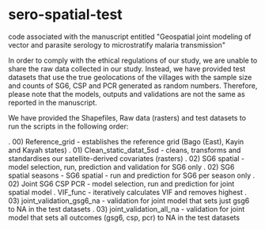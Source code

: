 # sero-spatial-test
code associated with the manuscript entitled "Geospatial joint modeling of vector and parasite serology to microstratify malaria transmission"

In order to comply with the ethical regulations of our study, we are unable to share the raw data collected in our study.
Instead, we have provided test datasets that use the true geolocations of the villages with the sample size and counts of SG6, CSP and PCR generated as random numbers.
Therefore, please note that the models, outputs and validations are not the same as reported in the manuscript.

We have provided the Shapefiles, Raw data (rasters) and test datasets to run the scripts in the following order:

. 00) Reference_grid - establishes the reference grid (Bago (East), Kayin and Kayah states)
. 01) Clean_static_datat_5sd - cleans, transforms and standardises our satellite-derived covariates (rasters)
. 02) SG6 spatial - model selection, run, prediction and validation for SG6 only
. 02) SG6 spatial seasons - SG6 spatial - run and prediction for SG6 per season only
. 02) Joint SG6 CSP PCR - model selection, run and prediction for joint spatial model 
. VIF_func - iteratively calculates VIF and removes highest 
. 03) joint_validation_gsg6_na - validation for joint model that sets just gsg6 to NA in the test datasets
. 03) joint_validation_all_na - validation for joint model that sets all outcomes (gsg6, csp, pcr) to NA in the test datasets
